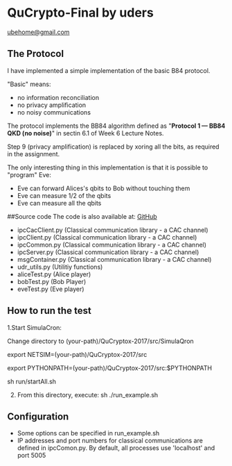 # QuCrypto-Final by uders 
ubehome@gmail.com

## The Protocol
I have implemented a simple implementation of the basic B84 protocol.

"Basic" means:
- no information reconciliation
- no privacy amplification
- no noisy communications

The protocol implements the BB84 algorithm defined as "**Protocol 1 — BB84 QKD (no noise)**" in sectin 6.1 of Week 6 Lecture Notes.

Step 9 (privacy amplification) is replaced by xoring all the bits, as required in the assignment.

The only interesting thing in this implementation is that it is possible to "program" Eve:
- Eve can forward Alices's qbits to Bob without touching them
- Eve can measure 1/2 of the qbits
- Eve can measure all the qbits

##Source code
The code is also available at:
[GitHub](https://github.com/uderos/QuCrypto-Final)

- ipcCacClient.py (Classical communication library - a CAC channel)
- ipcClient.py (Classical communication library - a CAC channel)
- ipcCommon.py (Classical communication library - a CAC channel)
- ipcServer.py (Classical communication library - a CAC channel)
- msgContainer.py (Classical communication library - a CAC channel)
- udr_utils.py (Utilitiy functions)
- aliceTest.py (Alice player)
- bobTest.py (Bob Player)
- eveTest.py (Eve  player)

## How to run the test
1.Start SimulaCron:

Change directory to (your-path)/QuCryptox-2017/src/SimulaQron

export NETSIM=(your-path)/QuCryptox-2017/src

export PYTHONPATH=(your-path)/QuCryptox-2017/src:$PYTHONPATH

sh run/startAll.sh

2. From this directory, execute:
sh ./run_example.sh


## Configuration
- Some options can be specified in run_example.sh
- IP addresses and port numbers for classical communications are defined in ipcComon.py.
By default, all processes use 'localhost' and port 5005



